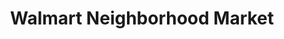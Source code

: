 ---
title: "Walmart Neighborhood Market"
url: /alabaster/walmart-neighborhood-market/
shop: supermarket
---
